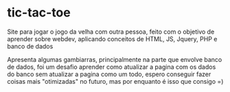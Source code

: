 # tic-tac-toe
Site para jogar o jogo da velha com outra pessoa, feito com o objetivo de aprender sobre webdev, aplicando conceitos de HTML, JS, Jquery, PHP e banco de dados

Apresenta algumas gambiarras, principalmente na parte que envolve banco de dados, foi um desafio aprender como atualizar a pagina com os dados do banco sem atualizar a pagina como um todo, espero conseguir fazer coisas mais "otimizadas" no futuro, mas por enquanto é isso que consigo =)
